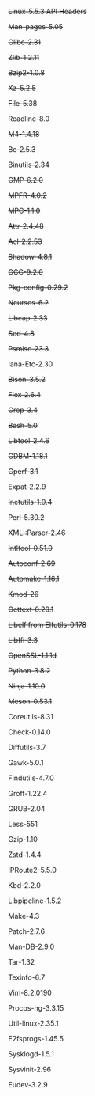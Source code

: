 ~~Linux-5.5.3 API Headers~~

~~Man-pages-5.05~~

~~Glibc-2.31~~

~~Zlib-1.2.11~~

~~Bzip2-1.0.8~~

~~Xz-5.2.5~~

~~File-5.38~~

~~Readline-8.0~~

~~M4-1.4.18~~

~~Bc-2.5.3~~

~~Binutils-2.34~~

~~GMP-6.2.0~~

~~MPFR-4.0.2~~

~~MPC-1.1.0~~

~~Attr-2.4.48~~

~~Acl-2.2.53~~

~~Shadow-4.8.1~~

~~GCC-9.2.0~~

~~Pkg-config-0.29.2~~

~~Ncurses-6.2~~

~~Libcap-2.33~~

~~Sed-4.8~~

~~Psmisc-23.3~~

Iana-Etc-2.30

~~Bison-3.5.2~~

~~Flex-2.6.4~~

~~Grep-3.4~~

~~Bash-5.0~~

~~Libtool-2.4.6~~

~~GDBM-1.18.1~~

~~Gperf-3.1~~

~~Expat-2.2.9~~

~~Inetutils-1.9.4~~

~~Perl-5.30.2~~

~~XML::Parser-2.46~~

~~Intltool-0.51.0~~

~~Autoconf-2.69~~

~~Automake-1.16.1~~

~~Kmod-26~~

~~Gettext-0.20.1~~

~~Libelf from Elfutils-0.178~~

~~Libffi-3.3~~

~~OpenSSL-1.1.1d~~

~~Python-3.8.2~~

~~Ninja-1.10.0~~

~~Meson-0.53.1~~

Coreutils-8.31

Check-0.14.0

Diffutils-3.7

Gawk-5.0.1

Findutils-4.7.0

Groff-1.22.4

GRUB-2.04

Less-551

Gzip-1.10

Zstd-1.4.4

IPRoute2-5.5.0

Kbd-2.2.0

Libpipeline-1.5.2

Make-4.3

Patch-2.7.6

Man-DB-2.9.0

Tar-1.32

Texinfo-6.7

Vim-8.2.0190

Procps-ng-3.3.15

Util-linux-2.35.1

E2fsprogs-1.45.5

Sysklogd-1.5.1

Sysvinit-2.96

Eudev-3.2.9 
